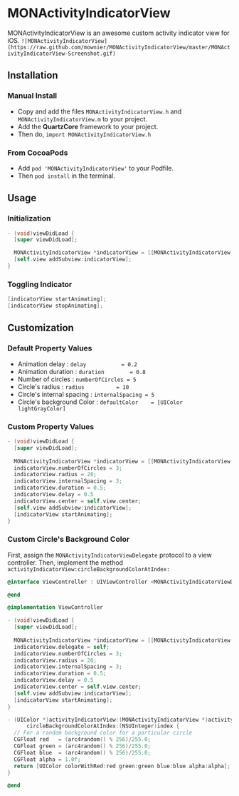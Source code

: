 # MONActivityIndicatorView

MONActivityIndicatorView is an awesome custom activity indicator view for iOS.
`
![MONActivityIndicatorView] (https://raw.github.com/mownier/MONActivityIndicatorView/master/MONActivityIndicatorView-Screenshot.gif)
`
## Installation

### Manual Install
* Copy and add the files `MONActivityIndicatorView.h` and `MONActivityIndicatorView.m` to your project.
* Add the **QuartzCore** framework to your project.
* Then do, `import MONActivityIndicatorView.h`

### From CocoaPods
* Add `pod 'MONActivityIndicatorView'` to your Podfile.
* Then `pod install` in the terminal.

## Usage

### Initialization
``` objective-c
- (void)viewDidLoad {
  [super viewDidLoad];

  MONActivityIndicatorView *indicatorView = [[MONActivityIndicatorView alloc] init];
  [self.view addSubview:indicatorView];
}
```

### Toggling Indicator
``` objective-c
[indicatorView startAnimating];
[indicatorView stopAnimating];
```


## Customization

### Default Property Values
* Animation delay           : `delay           = 0.2`
* Animation duration        : `duration        = 0.8`
* Number of circles         : `numberOfCircles = 5`
* Circle's radius           : `radius          = 10`
* Circle's internal spacing : `internalSpacing = 5`
* Circle's background Color : `defaultColor    = [UIColor lightGrayColor]`


### Custom Property Values
``` objective-c
- (void)viewDidLoad {
  [super viewDidLoad];
  
  MONActivityIndicatorView *indicatorView = [[MONActivityIndicatorView alloc] init];
  indicatorView.numberOfCircles = 3;
  indicatorView.radius = 20;
  indicatorView.internalSpacing = 3;
  indicatorView.duration = 0.5;
  indicatorView.delay = 0.5
  indicatorView.center = self.view.center;
  [self.view addSubview:indicatorView];
  [indicatorView startAnimating];
}
```

### Custom Circle's Background Color
First, assign the `MONActivityIndicatorViewDelegate` protocol to a view controller. Then, implement the method `activityIndicatorView:circleBackgroundColorAtIndex:`
``` objective-c
@interface ViewController : UIViewController <MONActivityIndicatorViewDelegate>

@end

@implementation ViewController

- (void)viewDidLoad {
  [super viewDidLoad];
  
  MONActivityIndicatorView *indicatorView = [[MONActivityIndicatorView alloc] init];
  indicatorView.delegate = self;
  indicatorView.numberOfCircles = 3;
  indicatorView.radius = 20;
  indicatorView.internalSpacing = 3;
  indicatorView.duration = 0.5;
  indicatorView.delay = 0.5
  indicatorView.center = self.view.center;
  [self.view addSubview:indicatorView];
  [indicatorView startAnimating];
}

- (UIColor *)activityIndicatorView:(MONActivityIndicatorView *)activityIndicatorView
      circleBackgroundColorAtIndex:(NSUInteger)index {
  // For a random background color for a particular circle
  CGFloat red   = (arc4random() % 256)/255.0;
  CGFloat green = (arc4random() % 256)/255.0;
  CGFloat blue  = (arc4random() % 256)/255.0;
  CGFloat alpha = 1.0f;
  return [UIColor colorWithRed:red green:green blue:blue alpha:alpha];
}

@end
```



